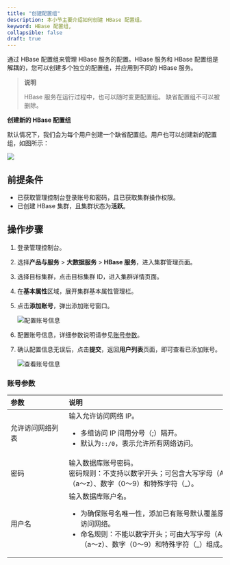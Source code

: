 ```yaml
---
title: "创建配置组"
description: 本小节主要介绍如何创建 HBase 配置组。 
keyword: HBase 配置组,
collapsible: false
draft: true
---
```



通过 HBase 配置组来管理 HBase 服务的配置。HBase 服务和 HBase 配置组是解耦的，您可以创建多个独立的配置组，并应用到不同的 HBase 服务。

> **说明**
> 
> HBase 服务在运行过程中，也可以随时变更配置组。
> 缺省配置组不可以被删除。

**创建新的 HBase 配置组**

默认情况下，我们会为每个用户创建一个缺省配置组。用户也可以创建新的配置组，如图所示：

![](../../_images/create_hbase_parameter_group.png)


## 前提条件

- 已获取管理控制台登录账号和密码，且已获取集群操作权限。
- 已创建 HBase 集群，且集群状态为**活跃**。

## 操作步骤

1. 登录管理控制台。
2. 选择**产品与服务** > **大数据服务** > **HBase 服务**，进入集群管理页面。
3. 选择目标集群，点击目标集群 ID，进入集群详情页面。
4. 在**基本属性**区域，展开集群基本属性管理栏。
5. 点击**添加账号**，弹出添加账号窗口。
   
   ![配置账号信息](../../../_images/set_user_info.png)

6. 配置账号信息，详细参数说明请参见[账号参数](#账号参数)。

7. 确认配置信息无误后，点击**提交**，返回**用户列表**页面，即可查看已添加账号。

   ![查看账号信息](../../../_images/check_user.png)

### 账号参数

|  <span style="display:inline-block;width:120px">参数</span> | <span style="display:inline-block;width:480px">说明</span>  |
|:--- |:--- |
| 允许访问网络列表| 输入允许访问网络 IP。<ul><li>多组访问 IP 间用分号（;）隔开。 </li><li>默认为`::/0`，表示允许所有网络访问。</li></ul>|
| 密码 |  输入数据库账号密码。<br/>密码规则：不支持以数字开头；可包含大写字母（A～Z)、小写字母（a～z）、数字（0～9）和特殊字符（_）。 |
| 用户名 |  输入数据库账户名。<ul><li>为确保账号名唯一性，添加已有账号默认覆盖原账号密码和允许访问网络。</li><li>命名规则：不能以数字开头；可由大写字母（A～Z)、小写字母（a～z）、数字（0～9）和特殊字符（_）组成。</li></ul> |
